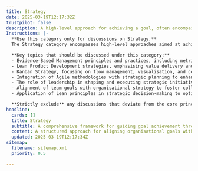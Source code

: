 ```yaml
---
title: Strategy
date: 2025-03-19T12:17:32Z
trustpilot: false
description: A high-level approach for achieving a goal, often encompassing multiple methods and practices (e.g., Evidence-Based Management, Lean Product Development, Kanban Strategy).
Instructions: |-
  **Use this category only for discussions on Strategy.**  
  The Strategy category encompasses high-level approaches aimed at achieving organisational goals through the integration of various methods and practices. It focuses on aligning business objectives with effective frameworks and methodologies to enhance performance and adaptability in a dynamic environment.

  **Key topics that should be discussed under this category:**
  - Evidence-Based Management principles and practices, including metrics and decision-making frameworks.
  - Lean Product Development strategies, emphasising value delivery and waste reduction.
  - Kanban Strategy, focusing on flow management, visualisation, and continuous improvement.
  - Integration of Agile methodologies with strategic planning to enhance responsiveness and flexibility.
  - The role of leadership in shaping and executing strategic initiatives within Agile and DevOps contexts.
  - Alignment of team goals with organisational strategy to foster collaboration and innovation.
  - Application of Lean principles in strategic decision-making to optimise resource allocation and maximise value.

  **Strictly exclude** any discussions that deviate from the core principles of strategic alignment, such as operational tactics, day-to-day project management details, or unrelated methodologies that do not contribute to the overarching strategic framework.
headline:
  cards: []
  title: Strategy
  subtitle: A comprehensive framework for guiding goal achievement through diverse methodologies and practices, enhancing decision-making and adaptability.
  content: A structured approach for aligning organisational goals with actionable methodologies, fostering continuous improvement and adaptability. Posts should explore frameworks for decision-making, performance measurement, and the integration of practices that enhance collaboration, efficiency, and responsiveness to change in complex environments.
  updated: 2025-03-19T12:17:34Z
sitemap:
  filename: sitemap.xml
  priority: 0.5

---
```


